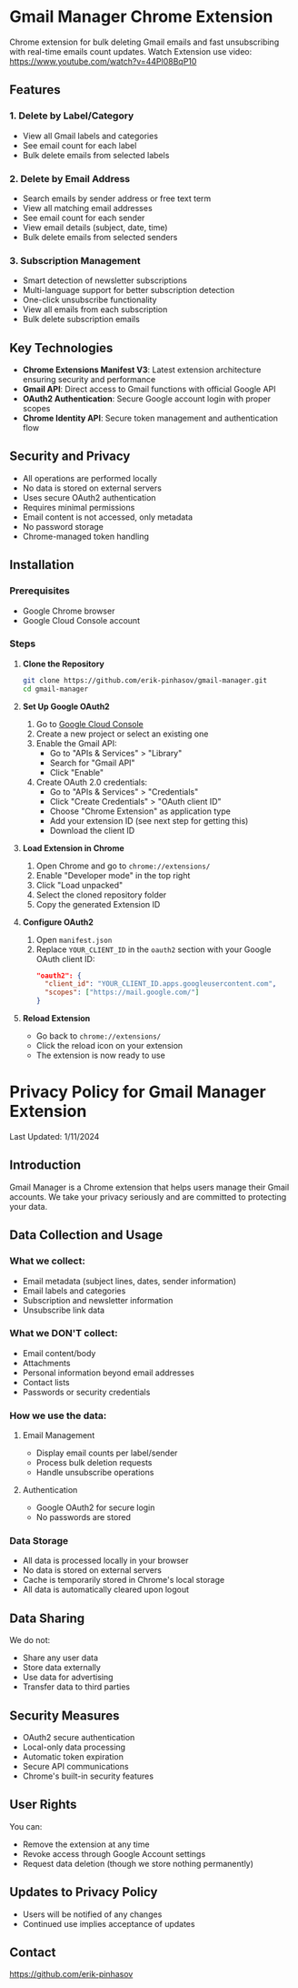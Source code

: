 # Gmail Manager Chrome Extension

Chrome extension for bulk deleting Gmail emails and fast unsubscribing with real-time emails count updates.
Watch Extension use video: https://www.youtube.com/watch?v=44Pl08BqP10

## Features

### 1. Delete by Label/Category

- View all Gmail labels and categories
- See email count for each label
- Bulk delete emails from selected labels

### 2. Delete by Email Address

- Search emails by sender address or free text term
- View all matching email addresses
- See email count for each sender
- View email details (subject, date, time)
- Bulk delete emails from selected senders

### 3. Subscription Management

- Smart detection of newsletter subscriptions
- Multi-language support for better subscription detection
- One-click unsubscribe functionality
- View all emails from each subscription
- Bulk delete subscription emails

## Key Technologies

- **Chrome Extensions Manifest V3**: Latest extension architecture ensuring security and performance
- **Gmail API**: Direct access to Gmail functions with official Google API
- **OAuth2 Authentication**: Secure Google account login with proper scopes
- **Chrome Identity API**: Secure token management and authentication flow

## Security and Privacy

- All operations are performed locally
- No data is stored on external servers
- Uses secure OAuth2 authentication
- Requires minimal permissions
- Email content is not accessed, only metadata
- No password storage
- Chrome-managed token handling

## Installation

### Prerequisites

- Google Chrome browser
- Google Cloud Console account

### Steps

1. **Clone the Repository**

   ```bash
   git clone https://github.com/erik-pinhasov/gmail-manager.git
   cd gmail-manager
   ```

2. **Set Up Google OAuth2**

   1. Go to [Google Cloud Console](https://console.cloud.google.com/)
   2. Create a new project or select an existing one
   3. Enable the Gmail API:
      - Go to "APIs & Services" > "Library"
      - Search for "Gmail API"
      - Click "Enable"
   4. Create OAuth 2.0 credentials:
      - Go to "APIs & Services" > "Credentials"
      - Click "Create Credentials" > "OAuth client ID"
      - Choose "Chrome Extension" as application type
      - Add your extension ID (see next step for getting this)
      - Download the client ID

3. **Load Extension in Chrome**

   1. Open Chrome and go to `chrome://extensions/`
   2. Enable "Developer mode" in the top right
   3. Click "Load unpacked"
   4. Select the cloned repository folder
   5. Copy the generated Extension ID

4. **Configure OAuth2**

   1. Open `manifest.json`
   2. Replace `YOUR_CLIENT_ID` in the `oauth2` section with your Google OAuth client ID:
      ```json
      "oauth2": {
        "client_id": "YOUR_CLIENT_ID.apps.googleusercontent.com",
        "scopes": ["https://mail.google.com/"]
      }
      ```

5. **Reload Extension**
   - Go back to `chrome://extensions/`
   - Click the reload icon on your extension
   - The extension is now ready to use

# Privacy Policy for Gmail Manager Extension

Last Updated: 1/11/2024

## Introduction

Gmail Manager is a Chrome extension that helps users manage their Gmail accounts. We take your privacy seriously and are committed to protecting your data.

## Data Collection and Usage

### What we collect:

- Email metadata (subject lines, dates, sender information)
- Email labels and categories
- Subscription and newsletter information
- Unsubscribe link data

### What we DON'T collect:

- Email content/body
- Attachments
- Personal information beyond email addresses
- Contact lists
- Passwords or security credentials

### How we use the data:

1. Email Management

   - Display email counts per label/sender
   - Process bulk deletion requests
   - Handle unsubscribe operations

2. Authentication
   - Google OAuth2 for secure login
   - No passwords are stored

### Data Storage

- All data is processed locally in your browser
- No data is stored on external servers
- Cache is temporarily stored in Chrome's local storage
- All data is automatically cleared upon logout

## Data Sharing

We do not:

- Share any user data
- Store data externally
- Use data for advertising
- Transfer data to third parties

## Security Measures

- OAuth2 secure authentication
- Local-only data processing
- Automatic token expiration
- Secure API communications
- Chrome's built-in security features

## User Rights

You can:

- Remove the extension at any time
- Revoke access through Google Account settings
- Request data deletion (though we store nothing permanently)

## Updates to Privacy Policy

- Users will be notified of any changes
- Continued use implies acceptance of updates

## Contact

https://github.com/erik-pinhasov
